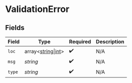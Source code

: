 # ValidationError


## Fields

| Field                         | Type                          | Required                      | Description                   |
| ----------------------------- | ----------------------------- | ----------------------------- | ----------------------------- |
| `loc`                         | array<[string\|int](./Loc.md)> | :heavy_check_mark:            | N/A                           |
| `msg`                         | *string*                      | :heavy_check_mark:            | N/A                           |
| `type`                        | *string*                      | :heavy_check_mark:            | N/A                           |